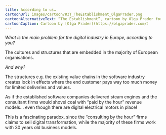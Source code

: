 ```yaml
---
title: According to us…
cartoonUrl: images/cartoon/R3T_TheEstablishment_OlgaPrader.png
cartoonAlternativeText: “The Establishment”, cartoon by Olga Prader for R3T
cartoonCaption: Cartoon by [Olga Prader](https://olgaprader.com/)
---
```

*What is the main problem for the digital industry in Europe, according to you?*

The cultures and structures that are embedded in the majority of European organisations.

*And why?*

The structures e.g. the existing value chains in the software industry creates lock in effects where the end customer pays way too much money for limited deliveries and values. 

As if the established software companies delivered steam engines and the consultant firms would shovel coal with “paid by the hour” revenue models… even though there are digital electrical motors in place!

This is a fascinating paradox, since the “consulting by the hour” firms claims to sell digital transformation, while the majority of these firms work with 30 years old business models.